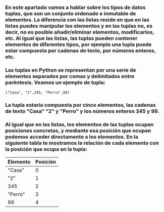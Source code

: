 ### En este apartado vamos a hablar sobre los tipos de datos tuplas, que son un conjunto ordenado e inmutable de elementos. La diferencia con las listas reside en que en las listas puedes manipular los elementos y en las tuplas no, es decir, no es posible añadir/eliminar elementos, modificarlos, etc. Al igual que las listas, las tuplas pueden contener elementos de diferentes tipos, por ejemplo una tupla puede estar compuesta por cadenas de texto, por números enteros, etc.

### Las tuplas en Python se representan por una serie de elementos separados por comas y delimitados entre paréntesis. Veamos un ejemplo de tupla:
`("Casa", "2",345, "Perro",99)`
### La tupla estaría compuesta por cinco elementos, las cadenas de texto "Casa" "2" y "Perro" y los números enteros 345 y 99.

### Al igual que en las listas, los elementos de las tuplas ocupan posiciones concretas, y mediante esa posición que ocupan podemos acceder directamente a los elementos. En la siguiente tabla te mostramos la relación de cada elemento con la posición que ocupa en la tupla:
|Elemento|Posición|
|--------|--------|
|"Casa"|0|
|"2"|1|
|345|2|
|"Perro"|3|
|99|4|44